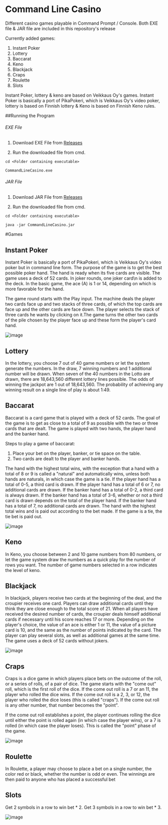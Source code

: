 # Command Line Casino
Different casino games playable in Command Prompt / Console.
Both EXE file & JAR file are included in this repository's release

Currently added games:
  1. Instant Poker
  2. Lottery
  3. Baccarat
  4. Keno
  5. Blackjack
  6. Craps
  7. Roulette
  8. Slots
  
Instant Poker, lottery & keno are based on Veikkaus Oy's games. Instant Poker is basically a port of PikaPokeri, which is Veikkaus Oy's video poker, lottery is based on Finnish lottery & Keno is based on Finnish Keno rules.

##Running the Program

###### EXE File

1. Download EXE File from [Releases](https://github.com/L-Havi/cmd-casino/releases/tag/v1.0.0)

2. Run the downloaded file from cmd.

```
cd <Folder containing executable>

CommandLineCasino.exe
```


###### JAR File

1. Download JAR File from [Releases](https://github.com/L-Havi/cmd-casino/releases/tag/v1.0.0)

2. Run the downloaded file from cmd.

```
cd <Folder containing executable>

java -jar CommandLineCasino.jar
```

#Games

## Instant Poker

Instant Poker is basically a port of PikaPokeri, which is Veikkaus Oy's video poker but in command line form. The purpose of the game is to get the best possible poker hand. The hand is ready when its five cards are visible. The game uses a deck of 52 cards. In joker rounds, one joker card\n is added to the deck. In the basic game, the ace (A) is 1 or 14, depending on which is more favorable for the hand.

The game round starts with the Play input. The machine deals the player two cards face up and two stacks of three cards, of which the top cards are face up and the other cards are face down. The player selects the stack of three cards he wants by clicking on it.The game turns the other two cards of the pile chosen by the player face up and these form the player's card hand.

  ![image](https://user-images.githubusercontent.com/72817588/210278865-b334b802-4b7f-4a88-9b3f-b5fa1df0d773.png)

## Lottery

In the lottery, you choose 7 out of 40 game numbers or let the system generate the numbers. In the draw, 7 winning numbers and 1 additional number will be drawn. When seven of the 40 numbers in the Lotto are drawn, there are 18,643,560 different lottery lines possible. The odds of winning the jackpot are 1 out of 18,643,560. The probability of achieving any winning result on a single line of play is about 1:49.

## Baccarat

Baccarat is a card game that is played with a deck of 52 cards. The goal of the game is to get as close to a total of 9 as possible with the two or three cards that are dealt. The game is played with two hands, the player hand and the banker hand.

Steps to play a game of baccarat:
1. Place your bet on the player, banker, or tie space on the table.
2. Two cards are dealt to the player and banker hands. 

The hand with the highest total wins, with the exception that a hand with a total of 8 or 9 is called a "natural" and automatically wins, unless both hands are naturals, in which case the game is a tie. If the player hand has a total of 0-5, a third card is drawn. If the player hand has a total of 6 or 7, no additional cards are drawn. If the banker hand has a total of 0-2, a third card is always drawn. If the banker hand has a total of 3-6, whether or not a third card is drawn depends on the total of the player hand. If the banker hand has a total of 7, no additional cards are drawn. The hand with the highest total wins and is paid out according to the bet made. If the game is a tie, the tie bet is paid out.

![image](https://user-images.githubusercontent.com/72817588/210279171-df9071b4-c4bd-4a62-b0cd-b6f115f119ee.png)

## Keno

In Keno, you choose between 2 and 10 game numbers from 80 numbers, or let the game system draw the numbers as a quick play for the number of rows you want. The number of game numbers selected in a row indicates the level of keno.

## Blackjack

In blackjack, players receive two cards at the beginning of the deal, and the croupier receives one card. Players can draw additional cards until they think they are close enough to the total score of 21. When all players have received the desired number of cards, the croupier deals himself additional cards if necessary until his score reaches 17 or more. Depending on the player's choice, the value of an ace is either 1 or 11, the value of a picture card is 10, and the same as the number of points indicated by the card. The player can play several slots, as well as additional games at the same time. The game uses a deck of 52 cards without jokers.

![image](https://user-images.githubusercontent.com/72817588/210279300-e10edda7-9c95-4ad1-af37-a38d0861055b.png)

## Craps

Craps is a dice game in which players place bets on the outcome of the roll, or a series of rolls, of a pair of dice. The game starts with the "come out" roll, which is the first roll of the dice. If the come out roll is a 7 or an 11, the player who rolled the dice wins. If the come out roll is a 2, 3, or 12, the player who rolled the dice loses (this is called "craps"). If the come out roll is any other number, that number becomes the "point".

If the come out roll establishes a point, the player continues rolling the dice until either the point is rolled again (in which case the player wins), or a 7 is rolled (in which case the player loses). This is called the "point" phase of the game.

![image](https://user-images.githubusercontent.com/72817588/210279337-90085e2a-aa51-4367-9ecf-451faee3a904.png)

## Roulette

In Roulette, a player may choose to place a bet on a single number, the color red or black, whether the number is odd or even. The winnings are then paid to anyone who has placed a successful bet

## Slots

Get 2 symbols in a row to win bet * 2. 
Get 3 symbols in a row to win bet * 3.

![image](https://user-images.githubusercontent.com/72817588/210279466-80e0d27a-859c-4d02-82ec-10d868a9e0b5.png)
